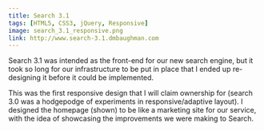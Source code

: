 ```yaml
---
title: Search 3.1
tags: [HTML5, CSS3, jQuery, Responsive]
image: search_3.1_responsive.png
link: http://www.search-3.1.dmbaughman.com
---
```

Search 3.1 was intended as the front-end for our new search engine, but it took so long for our infrastructure to be put in place that I ended up re-designing it before it could be implemented.

This was the first responsive design that I will claim ownership for (search 3.0 was a hodgepodge of experiments in responsive/adaptive layout).  I designed the homepage (shown) to be like a marketing site for our service, with the idea of showcasing the improvements we were making to Search.